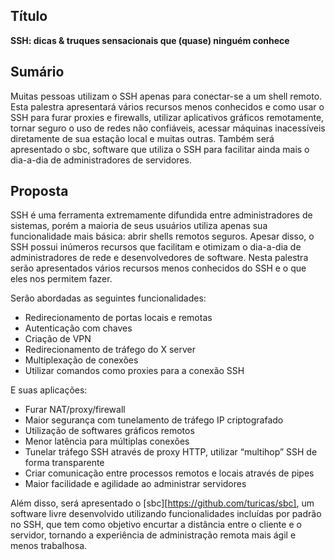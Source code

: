 Título
------

**SSH: dicas & truques sensacionais que (quase) ninguém conhece**

Sumário
-------

Muitas pessoas utilizam o SSH apenas para conectar-se a um shell remoto. Esta
palestra apresentará vários recursos menos conhecidos e como usar o SSH para
furar proxies e firewalls, utilizar aplicativos gráficos remotamente, tornar
seguro o uso de redes não confiáveis, acessar máquinas inacessíveis diretamente
de sua estação local e muitas outras. Também será apresentado o sbc, software
que utiliza o SSH para facilitar ainda mais o dia-a-dia de administradores de
servidores.

Proposta
--------

SSH é uma ferramenta extremamente difundida entre administradores de sistemas,
porém a maioria de seus usuários utiliza apenas sua funcionalidade mais básica:
abrir shells remotos seguros. Apesar disso, o SSH possui inúmeros recursos que
facilitam e otimizam o dia-a-dia de administradores de rede e desenvolvedores
de software. Nesta palestra serão apresentados vários recursos menos conhecidos
do SSH e o que eles nos permitem fazer.

Serão abordadas as seguintes funcionalidades:

- Redirecionamento de portas locais e remotas
- Autenticação com chaves
- Criação de VPN
- Redirecionamento de tráfego do X server
- Multiplexação de conexões
- Utilizar comandos como proxies para a conexão SSH

E suas aplicações:

- Furar NAT/proxy/firewall
- Maior segurança com tunelamento de tráfego IP criptografado
- Utilização de softwares gráficos remotos
- Menor latência para múltiplas conexões
- Tunelar tráfego SSH através de proxy HTTP, utilizar “multihop” SSH de forma
  transparente
- Criar comunicação entre processos remotos e locais através de pipes
- Maior facilidade e agilidade ao administrar servidores

Além disso, será apresentado o [sbc][https://github.com/turicas/sbc], um
software livre desenvolvido utilizando funcionalidades incluídas por padrão no
SSH, que tem como objetivo encurtar a distância entre o cliente e o servidor,
tornando a experiência de administração remota mais ágil e menos trabalhosa.
